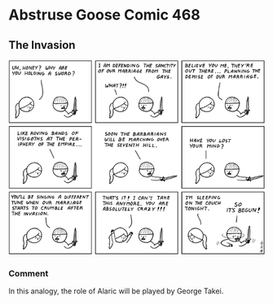 # Abstruse Goose Comic 468
## The Invasion

![image](comics/someday_this_comic_will_make_no_sense.png)
### Comment
In this analogy, the role of Alaric will be played by George Takei.
